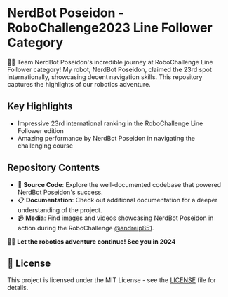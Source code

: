 # NerdBot Poseidon - RoboChallenge2023 Line Follower Category

🤖🌐 Team NerdBot Poseidon's incredible journey at RoboChallenge Line Follower category! My robot, NerdBot Poseidon, claimed the 23rd spot internationally, showcasing decent navigation skills. This repository captures the highlights of our robotics adventure.

## Key Highlights
- Impressive 23rd international ranking in the RoboChallenge Line Follower edition
- Amazing performance by NerdBot Poseidon in navigating the challenging course

## Repository Contents
- 🤖 **Source Code**: Explore the well-documented codebase that powered NerdBot Poseidon's success.
- 📋 **Documentation**: Check out additional documentation for a deeper understanding of the project.
- 📹 **Media**: Find images and videos showcasing NerdBot Poseidon in action during the RoboChallenge [@andreip851](https://www.instagram.com/andreip851/).

🚗🌟 **Let the robotics adventure continue! See you in 2024**

## 📜 License
This project is licensed under the MIT License - see the [LICENSE](https://github.com/andreipopescufilimon/line-follower-robochallenge2023/blob/main/LICENSE) file for details.
